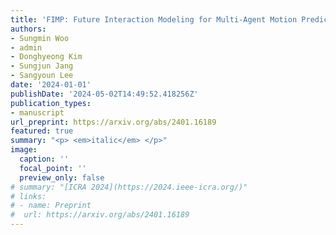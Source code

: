 ```yaml
---
title: 'FIMP: Future Interaction Modeling for Multi-Agent Motion Prediction'
authors:
- Sungmin Woo
- admin
- Donghyeong Kim
- Sungjun Jang
- Sangyoun Lee
date: '2024-01-01'
publishDate: '2024-05-02T14:49:52.418256Z'
publication_types:
- manuscript
url_preprint: https://arxiv.org/abs/2401.16189
featured: true
summary: "<p> <em>italic</em> </p>"
image:
  caption: ''
  focal_point: ''
  preview_only: false
# summary: "[ICRA 2024](https://2024.ieee-icra.org/)"
# links:
# - name: Preprint
#  url: https://arxiv.org/abs/2401.16189
---
```

